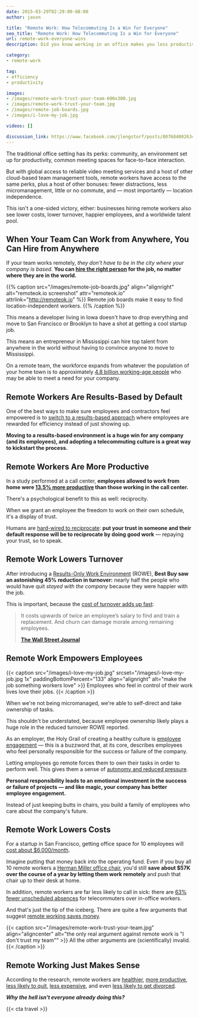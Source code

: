 ```yaml
---
date: 2015-03-29T02:29:00-08:00
author: jason

title: "Remote Work: How Telecommuting Is a Win for Everyone"
seo_title: "Remote Work: How Telecommuting Is a Win for Everyone"
url: remote-work-everyone-wins
description: Did you know working in an office makes you less productive, less healthy, less happy, and even more likely to get divorced? Remote work wins, says science.

category:
- remote-work

tag:
- efficiency
- productivity

images:
- /images/remote-work-trust-your-team-600x300.jpg
- /images/remote-work-trust-your-team.jpg
- /images/remote-job-boards.jpg
- /images/i-love-my-job.jpg

videos: []

discussion_link: https://www.facebook.com/jlengstorf/posts/807684002634836
---
```

The traditional office setting has its perks: community, an environment set up for productivity, common meeting spaces for face-to-face interaction.

But with global access to reliable video meeting services and a host of other cloud-based team management tools, remote workers have access to the same perks, plus a host of other bonuses: fewer distractions, less micromanagement, little or no commute, and — most importantly — location independence.

This isn't a one-sided victory, either: businesses hiring remote workers also see lower costs, lower turnover, happier employees, and a worldwide talent pool.

## When Your Team Can Work from Anywhere, You Can Hire from Anywhere

If your team works remotely, *they don't have to be in the city where your company is based.* **You can [hire the right person][1] for the job, no matter where they are in the world.**

{{% caption src="/images/remote-job-boards.jpg"
            align="alignright"
            alt="remoteok.io screenshot"
            attr="remoteok.io"
            attrlink="http://remoteok.io" %}}
  Remote job boards make it easy to find location-independent workers.
{{% /caption %}}

This means a developer living in Iowa doesn't have to drop everything and move to San Francisco or Brooklyn to have a shot at getting a cool startup job.

This means an entrepreneur in Mississippi can hire top talent from anywhere in the world without having to convince anyone to move to Mississippi.

On a remote team, the workforce expands from whatever the population of your home town is to approximately [4\.8 billion working-age people][3] who may be able to meet a need for your company.

## Remote Workers Are Results-Based by Default

One of the best ways to make sure employees and contractors feel empowered is to [switch to a results-based approach][4] where employees are rewarded for efficiency instead of just showing up.

**Moving to a results-based environment is a huge win for any company (and its employees), and adopting a telecommuting culture is a great way to kickstart the process.**

## Remote Workers Are More Productive

In a study performed at a call center, **employees allowed to work from home were [13\.5% more productive][5] than those working in the call center.**

There's a psychological benefit to this as well: reciprocity.

When we grant an employee the freedom to work on their own schedule, it's a display of trust.

Humans are [hard-wired to reciprocate][6]: **put your trust in someone and their default response will be to reciprocate by doing good work** — repaying your trust, so to speak.

## Remote Work Lowers Turnover

After introducing a [Results-Only Work Environment][7] (ROWE), **Best Buy saw an astonishing 45% reduction in turnover:** nearly half the people who would have quit *stayed with the company* because they were happier with the job.

This is important, because the [cost of turnover adds up fast][8]:

> It costs upwards of twice an employee’s salary to find and train a replacement. And churn can damage morale among remaining employees.
>
> **[The Wall Street Journal][8]**

## Remote Work Empowers Employees

{{< caption src="/images/i-love-my-job.jpg"
            srcset="/images/i-love-my-job.jpg 1x"
            paddingBottomPercent="133"
            align="alignright"
            alt="make the job something workers love" >}}
  Employees who feel in control of their work lives love their jobs.
{{< /caption >}}

When we're not being micromanaged, we're able to self-direct and take ownership of tasks.

This shouldn't be understated, because employee ownership likely plays a huge role in the reduced turnover ROWE reported.

As an employer, the Holy Grail of creating a healthy culture is [employee engagement][9] — this is a buzzword that, at its core, describes employees who feel personally responsible for the success or failure of the company.

Letting employees go remote forces them to own their tasks in order to perform well. This gives them a sense of [autonomy and reduced pressure][10].

**Personal responsibility leads to an emotional investment in the success or failure of projects — and like magic, your company has better employee engagement.**

Instead of just keeping butts in chairs, you build a family of employees who care about the company's future.

## Remote Work Lowers Costs

For a startup in San Francisco, getting office space for 10 employees will [cost about $6,000/month][11].

Imagine putting that money back into the operating fund. Even if you buy all 10 remote workers a [Herman Miller office chair][12], you'd still **save about $57K over the course of a year by letting them work remotely** and push that chair up to their desk at home.

In addition, remote workers are far less likely to call in sick: there are [63% fewer unscheduled absences][13] for telecommuters over in-office workers.

And that's just the tip of the iceberg. There are quite a few arguments that suggest [remote working saves money][14].

{{< caption src="/images/remote-work-trust-your-team.jpg"
            align="aligncenter"
            alt="the only real argument against remote work is \"I don't trust my team\"" >}}
  All the other arguments are (scientifically) invalid.
{{< /caption >}}

## Remote Working Just Makes Sense

According to the research, remote workers are [healthier][15], [more productive][16], [less likely to quit][17], [less expensive][14], and even [less likely to get divorced][18].

***Why the hell isn't everyone already doing this?***

{{< cta travel >}}

 [1]: https://zapier.com/blog/how-to-hire-remote-team/
 [2]: http://remoteok.io/
 [3]: http://www.pewglobal.org/2014/01/30/global-population/
 [4]: http://lengstorf.com/results-based-work/
 [5]: https://web.stanford.edu/~nbloom/WFH.pdf
 [6]: https://sites.google.com/site/724ecialdiniwiki/chapter-1-weapons-of-influence/chapter-2-reciprocation
 [7]: http://www.gorowe.com/main/what-is-rowe
 [8]: http://guides.wsj.com/management/recruiting-hiring-and-firing/how-to-reduce-employee-turnover/
 [9]: http://creatingtheconversation.com/employee-engagment-can-make-or-break-your-company/
 [10]: http://onlinelibrary.wiley.com/doi/10.1111/j.1468-005X.2012.00284.x/abstract?deniedAccessCustomisedMessage=&userIsAuthenticated=false
 [11]: http://priceonomics.com/how-much-do-startups-pay-for-office-space/
 [12]: http://amzn.to/1D00fzK
 [13]: http://globalworkplaceanalytics.com/pros-cons
 [14]: http://blog.sqwiggle.com/working-remotely-saves-money/
 [15]: http://www.sciencedirect.com/science/article/pii/S0925753502000425
 [16]: https://hbr.org/2014/01/to-raise-productivity-let-more-employees-work-from-home
 [17]: http://www.ncbi.nlm.nih.gov/pubmed/18020794
 [18]: http://www.samfak.umu.se/english/about-the-faculty/news/newsdetailpage/long-distance-commuters-get-divorced-more-often.cid160978
